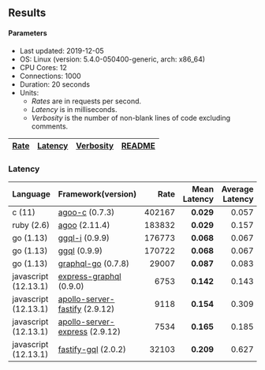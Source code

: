 ## Results

<!-- Result from here -->

#### Parameters
- Last updated: 2019-12-05
- OS: Linux (version: 5.4.0-050400-generic, arch: x86_64)
- CPU Cores: 12
- Connections: 1000
- Duration: 20 seconds
- Units:
  - _Rates_ are in requests per second.
  - _Latency_ is in milliseconds.
  - _Verbosity_ is the number of non-blank lines of code excluding comments.

| [Rate](rates.md) | [Latency](latency.md) | [Verbosity](verbosity.md) | [README](README.md) |
| ---------------- | --------------------- | ------------------------- | ------------------- |

### Latency
| Language | Framework(version) | Rate | Mean Latency | Average Latency | 90th % | 99th % | Std Dev | Verbosity |
| -------- | ------------------ | ----:| ------------:| ---------------:| ------:| ------:| -------:| ---------:|
| c (11) | [agoo-c](github.com/ohler55/agoo-c) (0.7.3) | 402167 | **0.029** | 0.057 | 0.175 | 0.187 | 0.07 | 320 |
| ruby (2.6) | [agoo](github.com/ohler55/agoo) (2.11.4) | 183832 | **0.029** | 0.157 | 0.203 | 2.486 | 0.46 | 105 |
| go (1.13) | [ggql-i](https://gitlab.com/uhn/ggql) (0.9.9) | 176773 | **0.068** | 0.067 | 0.073 | 0.083 | 0.01 | 253 |
| go (1.13) | [ggql](https://gitlab.com/uhn/ggql) (0.9.9) | 170722 | **0.068** | 0.067 | 0.073 | 0.082 | 0.01 | 176 |
| go (1.13) | [graphql-go](https://github.com/graphql-go/graphql) (0.7.8) | 29007 | **0.087** | 0.083 | 0.093 | 0.114 | 0.03 | 378 |
| javascript (12.13.1) | [express-graphql](https://github.com/graphql/express-graphql) (0.9.0) | 6753 | **0.142** | 0.143 | 0.154 | 0.179 | 0.04 | 78 |
| javascript (12.13.1) | [apollo-server-fastify](https://github.com/apollographql/apollo-server/tree/master/packages/apollo-server-fastify) (2.9.12) | 9118 | **0.154** | 0.309 | 0.721 | 0.766 | 0.32 | 95 |
| javascript (12.13.1) | [apollo-server-express](https://github.com/apollographql/apollo-server/tree/master/packages/apollo-server-express) (2.9.12) | 7534 | **0.165** | 0.185 | 0.191 | 0.590 | 0.20 | 94 |
| javascript (12.13.1) | [fastify-gql](https://github.com/mcollina/fastify-gql) (2.0.2) | 32103 | **0.209** | 0.627 | 1.769 | 2.163 | 0.83 | 90 |
<!-- Result till here -->

